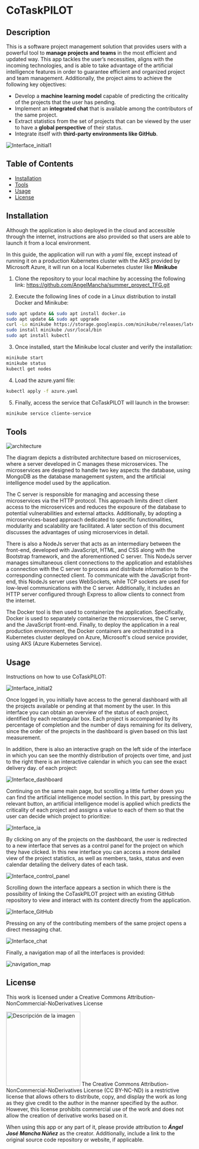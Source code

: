 # CoTaskPILOT

## Description

This is a software project management solution that provides users with a powerful tool to **manage projects and teams** in the most efficient and updated way. This app tackles the user’s necessities, aligns with the incoming technologies, and is able to take advantage of the artificial intelligence features in order to guarantee efficient and organized project and team management. Additionally, the project aims to achieve the following key objectives:

- Develop a **machine learning model** capable of predicting the criticality of the projects that the user has pending.
- Implement an **integrated chat** that is available among the contributors of the same project.
- Extract statistics from the set of projects that can be viewed by the user to have a **global perspective** of their status.
- Integrate itself with **third-party environments like GitHub**.

![Interface_initial1](/images/dashboard.png)


## Table of Contents

- [Installation](#installation)
- [Tools](#Tools)
- [Usage](#usage)
- [License](#license)

## Installation

Although the application is also deployed in the cloud and accessible through the internet, instructions are also provided so that users are able to launch it from a local environment.

In this guide, the application will run with a _yaml_ file, except instead of running it on a production Kubernetes cluster with the AKS provided by Microsoft Azure, it will run on a local Kubernetes cluster like **Minikube**


1. Clone the repository to your local machine by accessing the following link:
   https://github.com/AngelMancha/summer_proyect_TFG.git

3. Execute the following lines of code in a Linux distribution to install Docker and Minikube:

```bash
sudo apt update && sudo apt install docker.io
sudo apt update && sudo apt upgrade
curl -Lo minikube https://storage.googleapis.com/minikube/releases/latest/minikube-linux-amd64
sudo install minikube /usr/local/bin
sudo apt install kubectl
```
3. Once installed, start the Minikube local cluster and verify the installation:
```bash
minikube start
minikube status
kubectl get nodes
```
4. Load the azure.yaml file:
```bash
kubectl apply -f azure.yaml
```
5. Finally, access the service that CoTaskPILOT will launch in the browser:
```bash
minikube service cliente-service
```

## Tools
![architecture](images/Arquitectura_TFG.png)

The diagram depicts a distributed architecture based on microservices, where a server developed in C manages these microservices. The microservices are designed to handle two key aspects: the database, using MongoDB as the database management system, and the artificial intelligence model used by the application.

The C server is responsible for managing and accessing these microservices via the HTTP protocol. This approach limits direct client access to the microservices and reduces the exposure of the database to potential vulnerabilities and external attacks. Additionally, by adopting a microservices-based approach dedicated to specific functionalities, modularity and scalability are facilitated. A later section of this document discusses the advantages of using microservices in detail.

There is also a NodeJs server that acts as an intermediary between the front-end, developed with JavaScript, HTML, and CSS along with the Bootstrap framework, and the aforementioned C server. This NodeJs server manages simultaneous client connections to the application and establishes a connection with the C server to process and distribute information to the corresponding connected client. To communicate with the JavaScript front-end, this NodeJs server uses WebSockets, while TCP sockets are used for low-level communications with the C server. Additionally, it includes an HTTP server configured through Express to allow clients to connect from the internet.

The Docker tool is then used to containerize the application. Specifically, Docker is used to separately containerize the microservices, the C server, and the JavaScript front-end. Finally, to deploy the application in a real production environment, the Docker containers are orchestrated in a Kubernetes cluster deployed on Azure, Microsoft's cloud service provider, using AKS (Azure Kubernetes Service).
## Usage

Instructions on how to use CoTaskPILOT:

![Interface_initial2](images/register.png)

Once logged in, you initially have access to the general dashboard with all the projects available or pending at that moment by the user. In this interface you can obtain an overview of the status of each project, identified by each rectangular box.
Each project is accompanied by its percentage of completion and the number of days remaining for its delivery, since the order of the projects in the dashboard is given based on this last measurement.

In addition, there is also an interactive graph on the left side of the interface in which you can see the monthly distribution of projects over time, and just to the right there is an interactive calendar in which you can see the exact delivery day. of each project:

![Interface_dashboard](images/dashboard.png)

Continuing on the same main page, but scrolling a little further down you can find the artificial intelligence model section. In this part, by pressing the relevant button, an artificial intelligence model is applied which predicts the criticality of each project and assigns a value to each of them so that the user can decide which project to prioritize:

![Interface_ia](images/ia_previous.png)

By clicking on any of the projects on the dashboard, the user is redirected to a new interface that serves as a control panel for the project on which they have clicked. In this new interface you can access a more detailed view of the project statistics, as well as members, tasks, status and even calendar detailing the delivery dates of each task.

![Interface_control_panel](images/panel_de_control.png)

Scrolling down the interface appears a section in which there is the possibility of linking the CoTaskPILOT project with an existing GitHub repository to view and interact with its content directly from the application.

![Interface_GitHub](images/github.png)

Pressing on any of the contributing members of the same project opens a direct messaging chat.

![Interface_chat](images/chat.png)

Finally, a navigation map of all the interfaces is provided:

![navigation_map](images/figma.png)

## License

This work is licensed under a Creative Commons Attribution-NonCommercial-NoDerivatives License

<img src="images/creativecommons.png" alt="Descripción de la imagen" width="200"/>
The Creative Commons Attribution-NonCommercial-NoDerivatives License (CC BY-NC-ND) is a restrictive license that allows others to distribute, copy, and display the work as long as they give credit to the author in the manner specified by the author. However, this license prohibits commercial use of the work and does not allow the creation of derivative works based on it.

When using this app or any part of it, please provide attribution to _**Ángel José Mancha Núñez**_ as the creator. Additionally, include a link to the original source code repository or website, if applicable.

